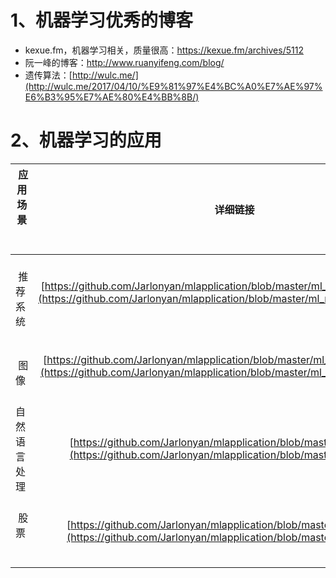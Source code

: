 
# 1、机器学习优秀的博客

+ kexue.fm，机器学习相关，质量很高：https://kexue.fm/archives/5112
+ 阮一峰的博客：http://www.ruanyifeng.com/blog/
+ 遗传算法：[http://wulc.me/](http://wulc.me/2017/04/10/%E9%81%97%E4%BC%A0%E7%AE%97%E6%B3%95%E7%AE%80%E4%BB%8B/)




# 2、机器学习的应用

|  应用场景        |     详细链接   |   备注  |
| ------------- |:-------------:| -----:|
|    推荐系统    |  [https://github.com/Jarlonyan/mlapplication/blob/master/ml_recommendation.md](https://github.com/Jarlonyan/mlapplication/blob/master/ml_recommendation.md)     | 
|    图像       |  [https://github.com/Jarlonyan/mlapplication/blob/master/ml_computervision.md](https://github.com/Jarlonyan/mlapplication/blob/master/ml_computervision.md)      |   
|  自然语言处理  |  [https://github.com/Jarlonyan/mlapplication/blob/master/ml_NLP.md](https://github.com/Jarlonyan/mlapplication/blob/master/ml_NLP.md)   |  
|    股票       |  [https://github.com/Jarlonyan/mlapplication/blob/master/ml_stock.md](https://github.com/Jarlonyan/mlapplication/blob/master/ml_stock.md)  | 

